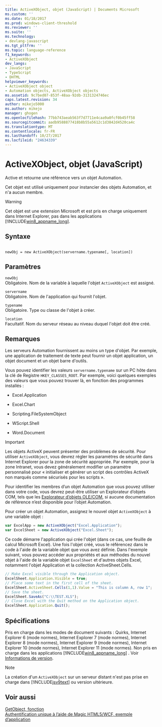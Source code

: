 ```yaml
---
title: ActiveXObject, objet (JavaScript) | Documents Microsoft
ms.custom: ''
ms.date: 01/18/2017
ms.prod: windows-client-threshold
ms.reviewer: ''
ms.suite: ''
ms.technology:
- devlang-javascript
ms.tgt_pltfrm: ''
ms.topic: language-reference
f1_keywords:
- ActiveXObject
dev_langs:
- JavaScript
- TypeScript
- DHTML
helpviewer_keywords:
- ActiveXObject object
- Automation objects, ActiveXObject objects
ms.assetid: 9c7bed07-853f-48aa-92db-3131324746ec
caps.latest.revision: 34
author: mikejo5000
ms.author: mikejo
manager: ghogen
ms.openlocfilehash: 77bb743aeab563f7d7711e4caa9a0fcf0b45ff58
ms.sourcegitcommit: aadb9588877418b8b55a5612c1d3842d4520ca4c
ms.translationtype: MT
ms.contentlocale: fr-FR
ms.lasthandoff: 10/27/2017
ms.locfileid: "24634339"
---
```

# <a name="activexobject-object-javascript"></a>ActiveXObject, objet (JavaScript)
Active et retourne une référence vers un objet Automation.  
  
 Cet objet est utilisé uniquement pour instancier des objets Automation, et n'a aucun membre.  
  
> [!WARNING]
>  Cet objet est une extension Microsoft et est pris en charge uniquement dans Internet Explorer, pas dans les applications [!INCLUDE[win8_appname_long](../../javascript/includes/win8-appname-long-md.md)].  
  
## <a name="syntax"></a>Syntaxe  
  
```  
  
newObj = new ActiveXObject(servername.typename[, location])  
```  
  
## <a name="parameters"></a>Paramètres  
 `newObj`  
 Obligatoire. Nom de la variable à laquelle l'objet `ActiveXObject` est assigné.  
  
 `servername`  
 Obligatoire. Nom de l'application qui fournit l'objet.  
  
 `typename`  
 Obligatoire. Type ou classe de l'objet à créer.  
  
 `location`  
 Facultatif. Nom du serveur réseau au niveau duquel l'objet doit être créé.  
  
## <a name="remarks"></a>Remarques  
 Les serveurs Automation fournissent au moins un type d'objet. Par exemple, une application de traitement de texte peut fournir un objet application, un objet document et un objet barre d'outils.  
  
 Vous pouvez identifier les valeurs `servername.typename` sur un PC hôte dans la clé de Registre `HKEY_CLASSES_ROOT`. Par exemple, voici quelques exemples des valeurs que vous pouvez trouver là, en fonction des programmes installés :  
  
-   Excel.Application  
  
-   Excel.Chart  
  
-   Scripting.FileSystemObject  
  
-   WScript.Shell  
  
-   Word.Document  
  
> [!IMPORTANT]
>  Les objets ActiveX peuvent présenter des problèmes de sécurité. Pour utiliser `ActiveXObject`, vous devrez régler les paramètres de sécurité dans Internet Explorer pour la zone de sécurité appropriée. Par exemple, pour la zone Intranet, vous devez généralement modifier un paramètre personnalisé pour « initialiser et générer un script des contrôles ActiveX non marqués comme sécurisés pour les scripts ».  
  
 Pour identifier les membres d’un objet Automation que vous pouvez utiliser dans votre code, vous devrez peut-être utiliser un Explorateur d’objets COM, tels que les [Explorateur d’objets OLE/COM](http://msdn.microsoft.com/library/d0kh9f4c.aspx), si aucune documentation de référence n’est disponible pour l’objet Automation.  
  
 Pour créer un objet Automation, assignez le nouvel objet `ActiveXObject` à une variable objet :  
  
```JavaScript  
var ExcelApp = new ActiveXObject("Excel.Application");  
var ExcelSheet = new ActiveXObject("Excel.Sheet");  
```  
  
 Ce code démarre l'application qui crée l'objet (dans ce cas, une feuille de calcul Microsoft Excel). Une fois l'objet créé, vous le référencez dans le code à l'aide de la variable objet que vous avez définie. Dans l'exemple suivant, vous pouvez accéder aux propriétés et aux méthodes du nouvel objet à l'aide de la variable objet `ExcelSheet` et d'autres objets Excel, notamment l'objet Application et la collection ActiveSheet.Cells.  
  
```JavaScript  
// Make Excel visible through the Application object.  
ExcelSheet.Application.Visible = true;  
// Place some text in the first cell of the sheet.  
ExcelSheet.ActiveSheet.Cells(1,1).Value = "This is column A, row 1";  
// Save the sheet.  
ExcelSheet.SaveAs("C:\\TEST.XLS");  
// Close Excel with the Quit method on the Application object.  
ExcelSheet.Application.Quit();  
```  
  
## <a name="requirements"></a>Spécifications  
 Pris en charge dans les modes de document suivants : Quirks, Internet Explorer 6 (mode normes), Internet Explorer 7 (mode normes), Internet Explorer 8 (mode normes), Internet Explorer 9 (mode normes), Internet Explorer 10 (mode normes), Internet Explorer 11 (mode normes). Non pris en charge dans les applications [!INCLUDE[win8_appname_long](../../javascript/includes/win8-appname-long-md.md)] . Voir [Informations de version](../../javascript/reference/javascript-version-information.md).  
  
> [!NOTE]
>  La création d'un `ActiveXObject` sur un serveur distant n'est pas prise en charge dans [!INCLUDE[jsv9text](../../javascript/includes/jsv9text-md.md)] ou version ultérieure.  
  
## <a name="see-also"></a>Voir aussi  
 [GetObject, fonction](../../javascript/reference/getobject-function-javascript.md)   
 [Authentification unique à l’aide de Magic HTML5/WCF, exemple d’application](http://code.msdn.microsoft.com/Unique-Authentication-f32d2da0)